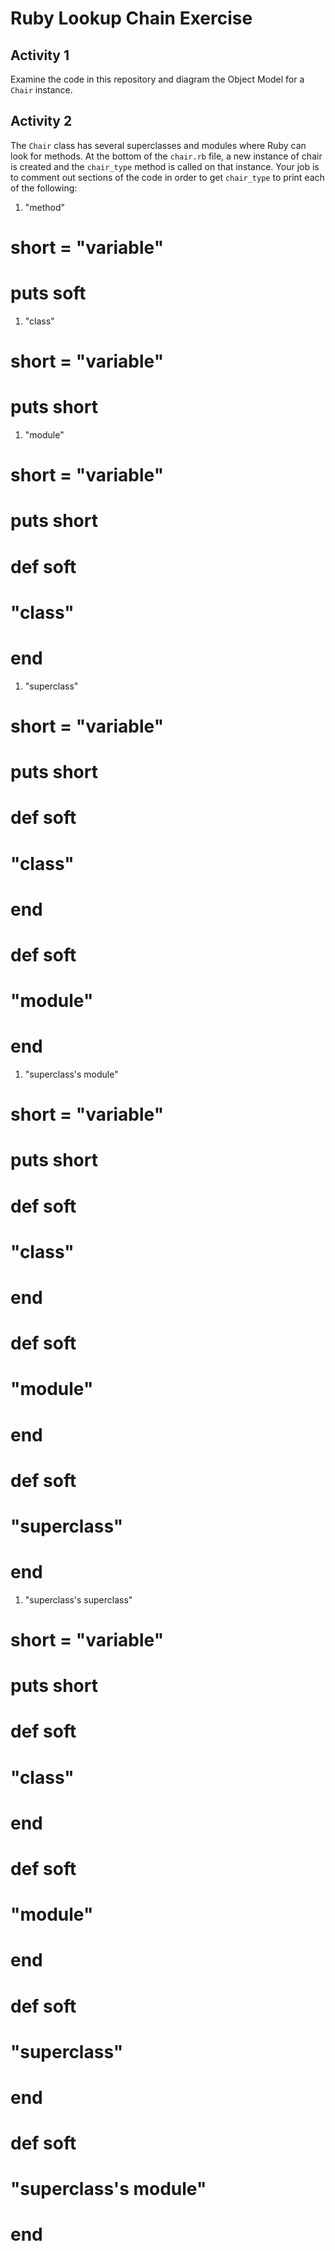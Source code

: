 <!-- Updated 12/13/2022 -->
# Ruby Lookup Chain Exercise

## Activity 1

Examine the code in this repository and diagram the Object Model for a `Chair` instance.

## Activity 2

The `Chair` class has several superclasses and modules where Ruby can look for methods. At the bottom of the `chair.rb` file, a new instance of chair is created and the `chair_type` method is called on that instance. Your job is to comment out sections of the code in order to get `chair_type` to print each of the following:

1. "method"
# short = "variable"
# puts soft
1. "class"
# short = "variable"
# puts short
1. "module"
# short = "variable"
# puts short
# def soft
  #   "class"
# end
1. "superclass"
# short = "variable"
# puts short
# def soft
  #   "class"
# end
# def soft
  #   "module"
# end
1. "superclass's module"
# short = "variable"
# puts short
# def soft
  #   "class"
# end
# def soft
  #   "module"
# end
# def soft
  #   "superclass"
# end
1. "superclass's superclass"
# short = "variable"
# puts short
# def soft
  #   "class"
# end
# def soft
  #   "module"
# end
# def soft
  #   "superclass"
# end
# def soft
  #   "superclass's module"
# end
